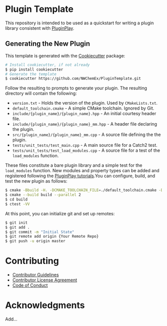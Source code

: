 Plugin Template
===============

This repository is intended to be used as a quickstart for writing a plugin
library consistent with [PluginPlay](https://github.com/NWChemEx/PluginPlay).

## Generating the New Plugin

This template is generated with the 
[Cookiecutter](https://github.com/cookiecutter/cookiecutter) package:

```bash
# Install cookiecutter, if not already
$ pip install cookiecutter
# Generate the template
$ cookiecutter https://github.com/NWChemEx/PluginTemplate.git
```
Follow the resulting to prompts to generate your plugin. The resulting directory
will contain the following:
- `version.txt` - Holds the version of the plugin. Used by `CMakeLists.txt`.
- `default_toolchain.cmake` - A simple CMake toolchain. Ignored by Git.
- `include/{plugin_name}/{plugin_name}.hpp` - An initial courtesy header file.
- `include/{plugin_name}/{plugin_name}_mm.hpp` - A header file declaring the plugin.
- `src/{plugin_name}/{plugin_name}_mm.cpp` - A source file defining the the plugin.
- `tests/unit_tests/test_main.cpp` - A main source file for a Catch2 test.
- `tests/unit_tests/test_load_modules.cpp` - A source file for a test of the `load_modules` function.

These files constitute a bare plugin library and a simple test for the 
`load_modules` function. New modules and property types can be added and
registered following the [PluginPlay tutorials](https://nwchemex.github.io/PluginPlay/tutorials/index.html).You can configure, build, and test the new plugin as follows:

```bash
$ cmake -Bbuild -H. -DCMAKE_TOOLCHAIN_FILE=./default_toolchain.cmake -DCMAKE_INSTALL_PREFIX=./install
$ cmake --build build --parallel 2
$ cd build
$ ctest -VV
```

At this point, you can initialize git and set up remotes:

```bash
$ git init
$ git add .
$ git commit -m "Initial State"
$ git remote add origin {Your Remote Repo}
$ git push -u origin master
```

# Contributing

- [Contributor Guidelines](https://github.com/NWChemEx/.github/blob/1a883d64519f62da7c8ba2b28aabda7c6f196b2c/.github/CONTRIBUTING.md)
- [Contributor License Agreement](https://github.com/NWChemEx/.github/blob/master/.github/CONTRIBUTING.md#contributor-license-agreement-cla)
- [Code of Conduct](https://github.com/NWChemEx/.github/blob/master/.github/CODE_OF_CONDUCT.md)

# Acknowledgments

Add...